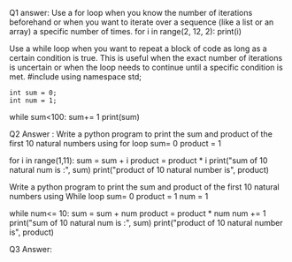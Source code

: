 Q1 answer: 
Use a for loop when you know the number of iterations beforehand or when you want to iterate over a sequence (like a list or an array) a specific number of times.
for i in range(2, 12, 2):
    print(i)

Use a while loop when you want to repeat a block of code as long as a certain condition is true. 
This is useful when the exact number of iterations is uncertain or when the loop needs to continue until a specific condition is met.
#include <iostream>
using namespace std;


    int sum = 0;
    int num = 1;
while sum<100:
  sum+= 1
print(sum)


Q2 Answer :
Write a python program to print the sum and product of the first 10 natural numbers using for loop
sum= 0
product = 1

for i in range(1,11):
    sum = sum + i
    product = product * i
print("sum of 10 natural num is :", sum)
print("product of 10 natural number is", product)




Write a python program to print the sum and product of the first 10 natural numbers using While loop
sum= 0
product = 1
num = 1

while num<= 10:
    sum = sum + num
    product = product * num
    num += 1
print("sum of 10 natural num is :", sum)
print("product of 10 natural number is", product)

Q3 Answer:
